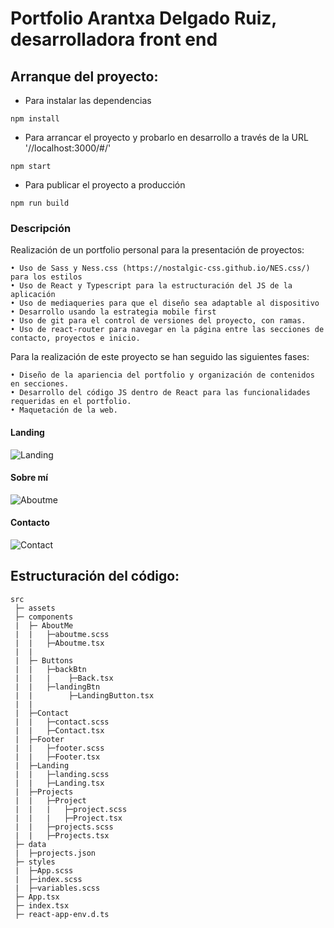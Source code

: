 # Portfolio Arantxa Delgado Ruiz, desarrolladora front end 

## Arranque del proyecto:

- Para instalar las dependencias 
```
npm install
```


- Para arrancar el proyecto y probarlo en desarrollo a través de la URL '//localhost:3000/#/'
```
npm start
```


- Para publicar el proyecto a producción 
```
npm run build
```

### Descripción

Realización de un portfolio personal para la presentación de proyectos:

    • Uso de Sass y Ness.css (https://nostalgic-css.github.io/NES.css/) para los estilos
    • Uso de React y Typescript para la estructuración del JS de la aplicación
    • Uso de mediaqueries para que el diseño sea adaptable al dispositivo
    • Desarrollo usando la estrategia mobile first
    • Uso de git para el control de versiones del proyecto, con ramas.
    • Uso de react-router para navegar en la página entre las secciones de contacto, proyectos e inicio.

Para la realización de este proyecto se han seguido las siguientes fases:

    • Diseño de la apariencia del portfolio y organización de contenidos en secciones.
    • Desarrollo del código JS dentro de React para las funcionalidades requeridas en el portfolio.
    • Maquetación de la web.

#### Landing

![Landing](https://user-images.githubusercontent.com/70486185/118110615-ecb1fb00-b3e2-11eb-92b0-1873563d469a.png)


#### Sobre mí

![Aboutme](https://user-images.githubusercontent.com/70486185/118799956-a60b4780-b89f-11eb-9d27-485a344dac8c.png)


#### Contacto

![Contact](https://user-images.githubusercontent.com/70486185/118111262-c0e34500-b3e3-11eb-8b07-8c72ac61da1a.png)

## Estructuración del código:

```
src
 ├─ assets
 ├─ components
 |  ├─ AboutMe
 |  |   ├─aboutme.scss
 |  |   ├─Aboutme.tsx
 |  |
 |  ├─ Buttons
 |  |   ├─backBtn
 |  |   |    ├─Back.tsx
 |  |   ├─landingBtn
 |  |        ├─LandingButton.tsx
 |  |
 |  ├─Contact
 |  |   ├─contact.scss
 |  |   ├─Contact.tsx
 |  ├─Footer
 |  |   ├─footer.scss
 |  |   ├─Footer.tsx
 |  ├─Landing
 |  |   ├─landing.scss
 |  |   ├─Landing.tsx
 |  ├─Projects
 |  |   ├─Project
 |  |   |   ├─project.scss
 |  |   |   ├─Project.tsx
 |  |   ├─projects.scss
 |  |   ├─Projects.tsx
 ├─ data
 |  ├─projects.json
 ├─ styles
 |  ├─App.scss
 |  ├─index.scss
 |  ├─variables.scss
 ├─ App.tsx
 ├─ index.tsx
 ├─ react-app-env.d.ts

```
